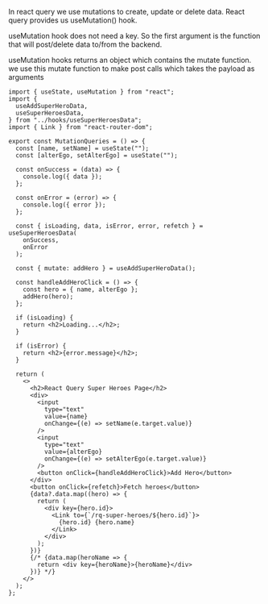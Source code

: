 In react query we use mutations to create, update or delete data.
React query provides us useMutation() hook.

useMutation hook does not need a key. So the first argument is the function that will
post/delete data to/from the backend.

useMutation hooks returns an object which contains the mutate function.
we use this mutate function to make post calls which takes the payload as arguments

```
import { useState, useMutation } from "react";
import {
  useAddSuperHeroData,
  useSuperHeroesData,
} from "../hooks/useSuperHeroesData";
import { Link } from "react-router-dom";

export const MutationQueries = () => {
  const [name, setName] = useState("");
  const [alterEgo, setAlterEgo] = useState("");

  const onSuccess = (data) => {
    console.log({ data });
  };

  const onError = (error) => {
    console.log({ error });
  };

  const { isLoading, data, isError, error, refetch } = useSuperHeroesData(
    onSuccess,
    onError
  );

  const { mutate: addHero } = useAddSuperHeroData();

  const handleAddHeroClick = () => {
    const hero = { name, alterEgo };
    addHero(hero);
  };

  if (isLoading) {
    return <h2>Loading...</h2>;
  }

  if (isError) {
    return <h2>{error.message}</h2>;
  }

  return (
    <>
      <h2>React Query Super Heroes Page</h2>
      <div>
        <input
          type="text"
          value={name}
          onChange={(e) => setName(e.target.value)}
        />
        <input
          type="text"
          value={alterEgo}
          onChange={(e) => setAlterEgo(e.target.value)}
        />
        <button onClick={handleAddHeroClick}>Add Hero</button>
      </div>
      <button onClick={refetch}>Fetch heroes</button>
      {data?.data.map((hero) => {
        return (
          <div key={hero.id}>
            <Link to={`/rq-super-heroes/${hero.id}`}>
              {hero.id} {hero.name}
            </Link>
          </div>
        );
      })}
      {/* {data.map(heroName => {
        return <div key={heroName}>{heroName}</div>
      })} */}
    </>
  );
};



```
